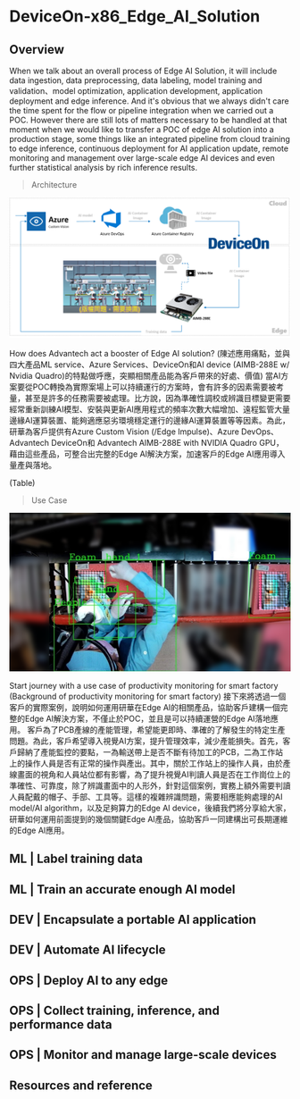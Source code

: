 # DeviceOn-x86_Edge_AI_Solution
## Overview

When we talk about an overall process of Edge AI Solution, it will include data ingestion, data preprocessing, data labeling, model training and validation、model optimization, application development, application deployment and edge inference. And it's obvious that we always didn't care the time spent for the flow or pipeline integration when we carried out a POC. However there are still lots of matters necessary to be handled at that moment when we would like to transfer a POC of edge AI solution into a production stage, some things like an integrated pipeline from cloud training to edge inference, continuous deployment for AI application update, remote monitoring and management over large-scale edge AI devices and even further statistical analysis by rich inference results.

>Architecture

![image](image/project%20architecture.png)

How does Advantech act a booster of Edge AI solution?
(陳述應用痛點，並與四大產品ML service、Azure Services、DeviceOn和AI device (AIMB-288E w/ Nvidia Quadro)的特點做呼應，突顯相關產品能為客戶帶來的好處、價值)
當AI方案要從POC轉換為實際案場上可以持續運行的方案時，會有許多的因素需要被考量，甚至是許多的任務需要被處理。比方說，因為準確性調校或辨識目標變更需要經常重新訓練AI模型、安裝與更新AI應用程式的頻率次數大幅增加、遠程監管大量邊緣AI運算裝置、能夠適應惡劣環境穩定運行的邊緣AI運算裝置等等因素。為此，研華為客戶提供有Azure Custom Vision (/Edge Impulse)、Azure DevOps、Advantech DeviceOn和 Advantech AIMB-288E with NVIDIA Quadro GPU，藉由這些產品，可整合出完整的Edge AI解決方案，加速客戶的Edge AI應用導入量產與落地。

(Table)

>Use Case

![image](image/scenario.png)

Start journey with a use case of productivity monitoring for smart factory
(Background of productivity monitoring for smart factory)
接下來將透過一個客戶的實際案例，說明如何運用研華在Edge AI的相關產品，協助客戶建構一個完整的Edge AI解決方案，不僅止於POC，並且是可以持續運營的Edge AI落地應用。
客戶為了PCB產線的產能管理，希望能更即時、準確的了解發生的特定生產問題。為此，客戶希望導入視覺AI方案，提升管理效率，減少產能損失。首先，客戶歸納了產能監控的要點，一為輸送帶上是否不斷有待加工的PCB，二為工作站上的操作人員是否有正常的操作與產出。其中，關於工作站上的操作人員，由於產線畫面的視角和人員站位都有影響，為了提升視覺AI判讀人員是否在工作崗位上的準確性、可靠度，除了辨識畫面中的人形外，針對這個案例，實務上額外需要判讀人員配戴的帽子、手部、工具等。這樣的複雜辨識問題，需要相應能夠處理的AI model/AI algorithm，以及足夠算力的Edge AI device，後續我們將分享給大家，研華如何運用前面提到的幾個關鍵Edge AI產品，協助客戶一同建構出可長期運維的Edge AI應用。

## ML | Label training data
## ML | Train an accurate enough AI model
## DEV | Encapsulate a portable AI application
## DEV | Automate AI lifecycle
## OPS | Deploy AI to any edge
## OPS | Collect training, inference, and performance data
## OPS | Monitor and manage large-scale devices
## Resources and reference
